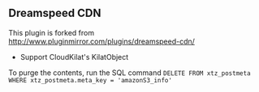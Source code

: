 ## Dreamspeed CDN

This plugin is forked from http://www.pluginmirror.com/plugins/dreamspeed-cdn/

- Support CloudKilat's KilatObject

To purge the contents, run the SQL command `DELETE FROM xtz_postmeta WHERE xtz_postmeta.meta_key = 'amazonS3_info'`